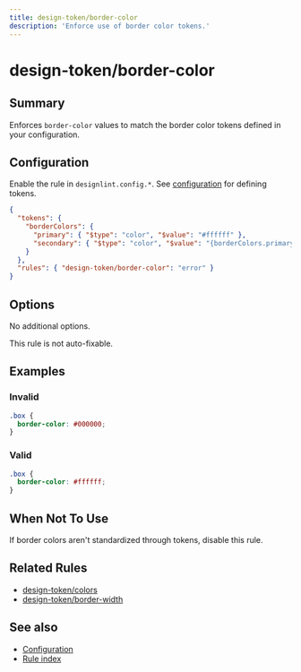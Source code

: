 ```yaml
---
title: design-token/border-color
description: 'Enforce use of border color tokens.'
---
```


# design-token/border-color

## Summary

Enforces `border-color` values to match the border color tokens defined in your configuration.

## Configuration

Enable the rule in `designlint.config.*`. See [configuration](../../configuration.md) for defining tokens.

```json
{
  "tokens": {
    "borderColors": {
      "primary": { "$type": "color", "$value": "#ffffff" },
      "secondary": { "$type": "color", "$value": "{borderColors.primary}" }
    }
  },
  "rules": { "design-token/border-color": "error" }
}
```

## Options

No additional options.

This rule is not auto-fixable.

## Examples

### Invalid

```css
.box {
  border-color: #000000;
}
```

### Valid

```css
.box {
  border-color: #ffffff;
}
```

## When Not To Use

If border colors aren't standardized through tokens, disable this rule.

## Related Rules

- [design-token/colors](./colors.md)
- [design-token/border-width](./border-width.md)

## See also

- [Configuration](../../configuration.md)
- [Rule index](../index.md)
